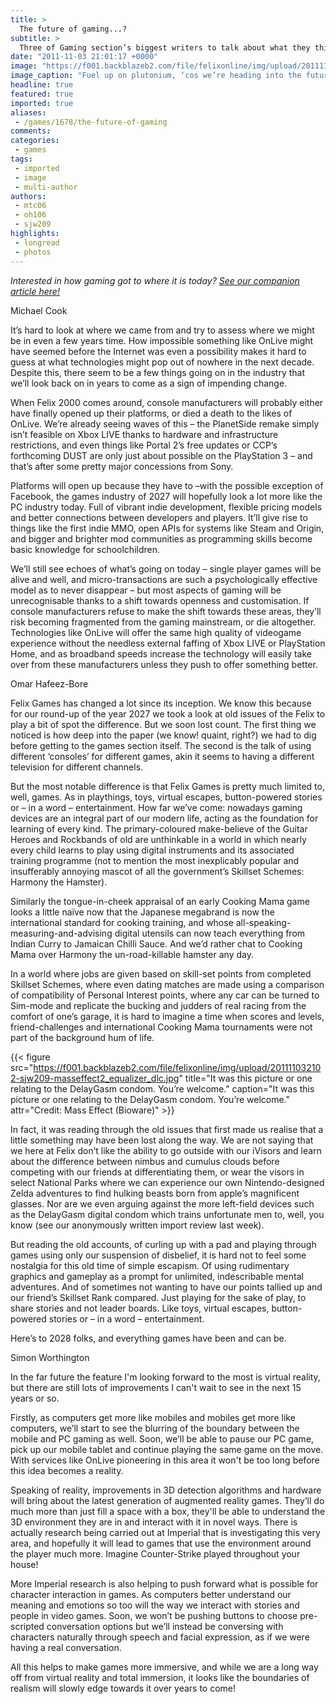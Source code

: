 ```yaml
---
title: >
  The future of gaming...?
subtitle: >
  Three of Gaming section’s biggest writers to talk about what they think the future holds in store when Felix 2000 rolls around...
date: "2011-11-03 21:01:17 +0000"
image: "https://f001.backblazeb2.com/file/felixonline/img/upload/201111032027-sjw209-137-back-to-the-future.jpg"
image_caption: "Fuel up on plutonium, ‘cos we’re heading into the future! "
headline: true
featured: true
imported: true
aliases:
 - /games/1678/the-future-of-gaming
comments:
categories:
 - games
tags:
 - imported
 - image
 - multi-author
authors:
 - mtc06
 - oh106
 - sjw209
highlights:
 - longread
 - photos
---
```


_Interested in how gaming got to where it is today? [See our companion article here!](http://felixonline.co.uk/games/1667/gaming-through-the-ages-when-this-baby-reaches-88-miles-per-hour/)_

Michael Cook

It’s hard to look at where we came from and try to assess where we might be in even a few years time. How impossible something like OnLive might have seemed before the Internet was even a possibility makes it hard to guess at what technologies might pop out of nowhere in the next decade. Despite this, there seem to be a few things going on in the industry that we’ll look back on in years to come as a sign of impending change.

When Felix 2000 comes around, console manufacturers will probably either have finally opened up their platforms, or died a death to the likes of OnLive. We’re already seeing waves of this – the PlanetSide remake simply isn’t feasible on Xbox LIVE thanks to hardware and infrastructure restrictions, and even things like Portal 2’s free updates or CCP’s forthcoming DUST are only just about possible on the PlayStation 3 – and that’s after some pretty major concessions from Sony.

Platforms will open up because they have to –with the possible exception of Facebook, the games industry of 2027 will hopefully look a lot more like the PC industry today. Full of vibrant indie development, flexible pricing models and better connections between developers and players. It’ll give rise to things like the first indie MMO, open APIs for systems like Steam and Origin, and bigger and brighter mod communities as programming skills become basic knowledge for schoolchildren.

We’ll still see echoes of what’s going on today – single player games will be alive and well, and micro-transactions are such a psychologically effective model as to never disappear – but most aspects of gaming will be unrecognisable thanks to a shift towards openness and customisation. If console manufacturers refuse to make the shift towards these areas, they’ll risk becoming fragmented from the gaming mainstream, or die altogether. Technologies like OnLive will offer the same high quality of videogame experience without the needless external faffing of Xbox LIVE or PlayStation Home, and as broadband speeds increase the technology will easily take over from these manufacturers unless they push to offer something better.

Omar Hafeez-Bore

Felix Games has changed a lot since its inception. We know this because for our round-up of the year 2027 we took a look at old issues of the Felix to play a bit of spot the difference.
 But we soon lost count. The first thing we noticed is how deep into the paper (we know! quaint, right?) we had to dig before getting to the games section itself. The second is the talk of using different ‘consoles’ for different games, akin it seems to having a different television for different channels.

But the most notable difference is that Felix Games is pretty much limited to, well, games. As in playthings, toys, virtual escapes, button-powered stories or – in a word – entertainment.
 How far we’ve come: nowadays gaming devices are an integral part of our modern life, acting as the foundation for learning of every kind. The primary-coloured make-believe of the Guitar Heroes and Rockbands of old are unthinkable in a world in which nearly every child learns to play using digital instruments and its associated training programme (not to mention the most inexplicably popular and insufferably annoying mascot of all the government’s Skillset Schemes: Harmony the Hamster).

Similarly the tongue-in-cheek appraisal of an early Cooking Mama game looks a little naïve now that the Japanese megabrand is now the international standard for cooking training, and whose all-speaking-measuring-and-advising digital utensils can now teach everything from Indian Curry to Jamaican Chilli Sauce. And we’d rather chat to Cooking Mama over Harmony the un-road-killable hamster any day.

In a world where jobs are given based on skill-set points from completed Skillset Schemes, where even dating matches are made using a comparison of compatibility of Personal Interest points, where any car can be turned to Sim-mode and replicate the bucking and judders of real racing from the comfort of one’s garage, it is hard to imagine a time when scores and levels, friend-challenges and international Cooking Mama tournaments were not part of the background hum of life.

{{< figure src="https://f001.backblazeb2.com/file/felixonline/img/upload/201111032102-sjw209-masseffect2_equalizer_dlc.jpg" title="It was this picture or one relating to the DelayGasm condom. You’re welcome." caption="It was this picture or one relating to the DelayGasm condom. You’re welcome." attr="Credit: Mass Effect (Bioware)" >}}

In fact, it was reading through the old issues that first made us realise that a little something may have been lost along the way. We are not saying that we here at Felix don’t like the ability to go outside with our iVisors and learn about the difference between nimbus and cumulus clouds before competing with our friends at differentiating them, or wear the visors in select National Parks where we can experience our own Nintendo-designed Zelda adventures to find hulking beasts born from apple’s magnificent glasses. Nor are we even arguing against the more left-field devices such as the DelayGasm digital condom which trains unfortunate men to, well, you know (see our anonymously written import review last week).

But reading the old accounts, of curling up with a pad and playing through games using only our suspension of disbelief, it is hard not to feel some nostalgia for this old time of simple escapism. Of using rudimentary graphics and gameplay as a prompt for unlimited, indescribable mental adventures. And of sometimes not wanting to have our points tallied up and our friend’s Skillset Rank compared. Just playing for the sake of play, to share stories and not leader boards. Like toys, virtual escapes, button-powered stories or – in a word – entertainment.

Here’s to 2028 folks, and everything games have been and can be.

Simon Worthington

In the far future the feature I'm looking forward to the most is virtual reality, but there are still lots of improvements I can't wait to see in the next 15 years or so.

Firstly, as computers get more like mobiles and mobiles get more like computers, we’ll start to see the blurring of the boundary between the mobile and PC gaming as well. Soon, we’ll be able to pause our PC game, pick up our mobile tablet and continue playing the same game on the move. With services like OnLive pioneering in this area it won't be too long before this idea becomes a reality.

Speaking of reality, improvements in 3D detection algorithms and hardware will bring about the latest generation of augmented reality games. They’ll do much more than just fill a space with a box, they'll be able to understand the 3D environment they are in and interact with it in novel ways. There is actually research being carried out at Imperial that is investigating this very area, and hopefully it will lead to games that use the environment around the player much more. Imagine Counter-Strike played throughout your house!

More Imperial research is also helping to push forward what is possible for character interaction in games. As computers better understand our meaning and emotions so too will the way we interact with stories and people in video games. Soon, we won’t be pushing buttons to choose pre-scripted conversation options but we’ll instead be conversing with characters naturally through speech and facial expression, as if we were having a real conversation.

All this helps to make games more immersive, and while we are a long way off from virtual reality and total immersion, it looks like the boundaries of realism will slowly edge towards it over years to come!
